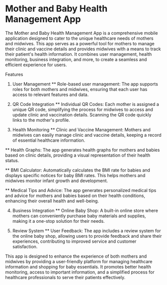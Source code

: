# Mother and Baby Health Management App

The Mother and Baby Health Management App is a comprehensive mobile application designed to cater to the unique healthcare needs of mothers and midwives. This app serves as a powerful tool for mothers to manage their clinic and vaccine details and provides midwives with a means to track their patient's health information. It combines user management, health monitoring, business integration, and more, to create a seamless and efficient experience for users.

Features

1. User Management
** Role-based user management: The app supports roles for both mothers and midwives, ensuring that each user has access to relevant features and data.

3. QR Code Integration
** Individual QR Codes: Each mother is assigned a unique QR code, simplifying the process for midwives to access and update clinic and vaccination details. Scanning the QR code quickly links to the mother's profile.

5. Health Monitoring
** Clinic and Vaccine Management: Mothers and midwives can easily manage clinic and vaccine details, keeping a record of essential healthcare information.

** Health Graphs: The app generates health graphs for mothers and babies based on clinic details, providing a visual representation of their health status.

** BMI Calculator: Automatically calculates the BMI rate for babies and displays specific notices for baby BMI rates. This helps mothers and midwives monitor infant growth and development.

** Medical Tips and Advice: The app generates personalized medical tips and advice for mothers and babies based on their health conditions, enhancing their overall health and well-being.

04. Business Integration
** Online Baby Shop: A built-in online store where mothers can conveniently purchase baby materials and supplies, making it a one-stop solution for their needs.

6. Review System
** User Feedback: The app includes a review system for the online baby shop, allowing users to provide feedback and share their experiences, contributing to improved service and customer satisfaction.

This app is designed to enhance the experience of both mothers and midwives by providing a user-friendly platform for managing healthcare information and shopping for baby essentials. It promotes better health monitoring, access to important information, and a simplified process for healthcare professionals to serve their patients effectively.
